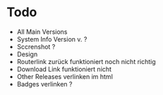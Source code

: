 # Todo 


<!-- + Releses Observable + im Html richtig einfügen // this.apps kann ich releases ausgeben, bei this.releses nicht -->
+ All Main Versions 
+ System Info Version v. ? 
+ Sccrenshot ? 
+ Design
+ Routerlink zurück funktioniert noch nicht richtig
+ Download Link funktioniert nicht 
+ Other Releases verlinken im html
+ Badges verlinken ? 
<!-- + App List streched Link ?  -->
<!-- + Discover more link -->


